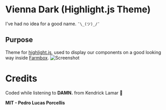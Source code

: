 # Vienna Dark (Highlight.js Theme)

I've had no idea for a good name.
`¯\_(ツ)_/¯`

## Purpose
Theme for [highlight.js](http://highlightjs.org), used to display our components on a good looking way 
inside [Farmbox](http://www.farmbox.com.br).
![Screenshot](http://i.imgur.com/Yzubnpl.png)

# Credits
Coded while listening to **DAMN.** from Kendrick Lamar :punch:

**MIT - Pedro Lucas Porcellis**
